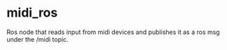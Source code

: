 # midi_ros
Ros node that reads input from midi devices and publishes it as a ros msg under the /midi topic.
